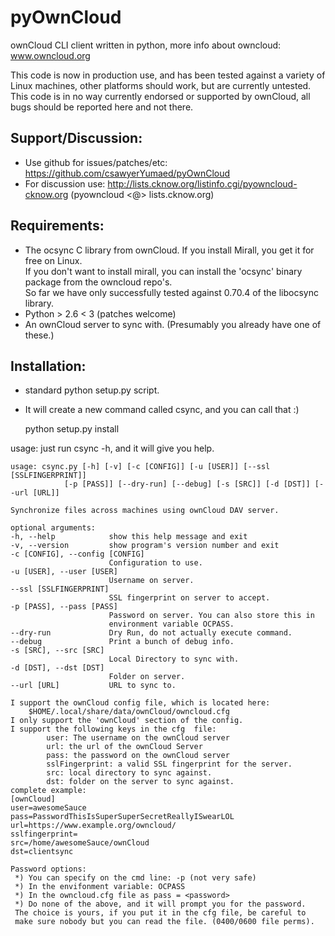 pyOwnCloud
==========

ownCloud CLI client written in python, more info about owncloud: www.owncloud.org

This code is now in production use, and has been tested against a variety of Linux machines,
other platforms should work, but are currently untested. This code is in no way currently endorsed or
supported by ownCloud, all bugs should be reported here and not there.

Support/Discussion:
-------------------

* Use github for issues/patches/etc: https://github.com/csawyerYumaed/pyOwnCloud
* For discussion use: http://lists.cknow.org/listinfo.cgi/pyowncloud-cknow.org (pyowncloud <@> lists.cknow.org)

Requirements:
-------------
* The ocsync C library from ownCloud. If you install Mirall, you get it for free on Linux.  
	If you don't want to install mirall, you can install the 'ocsync' binary package from the owncloud repo's.  
        So far we have only successfully tested against 0.70.4 of the libocsync library.
* Python > 2.6 < 3 (patches welcome)
* An ownCloud server to sync with. (Presumably you already have one of these.)

Installation:
-------------
* standard python setup.py script.
* It will create a new command called csync, and you can call that :)

    python setup.py install

usage: just run csync -h, and it will give you help.

    usage: csync.py [-h] [-v] [-c [CONFIG]] [-u [USER]] [--ssl [SSLFINGERPRINT]]
                [-p [PASS]] [--dry-run] [--debug] [-s [SRC]] [-d [DST]] [--url [URL]]
    
    Synchronize files across machines using ownCloud DAV server.
    
    optional arguments:
    -h, --help            show this help message and exit
    -v, --version         show program's version number and exit
    -c [CONFIG], --config [CONFIG]
                          Configuration to use.
    -u [USER], --user [USER]
                          Username on server.
    --ssl [SSLFINGERPRINT]
                          SSL fingerprint on server to accept.
    -p [PASS], --pass [PASS]
                          Password on server. You can also store this in
                          environment variable OCPASS.
    --dry-run             Dry Run, do not actually execute command.
    --debug               Print a bunch of debug info.
    -s [SRC], --src [SRC]
                          Local Directory to sync with.
    -d [DST], --dst [DST]
                          Folder on server.
    --url [URL]           URL to sync to.
    
    I support the ownCloud config file, which is located here:
        $HOME/.local/share/data/ownCloud/owncloud.cfg
    I only support the 'ownCloud' section of the config.
    I support the following keys in the cfg  file:
    	    user: The username on the ownCloud server
    	    url: the url of the ownCloud Server
    	    pass: the password on the ownCloud server
    	    sslFingerprint: a valid SSL fingerprint for the server.
    	    src: local directory to sync against.
    	    dst: folder on the server to sync against.
    complete example:
    [ownCloud]
    user=awesomeSauce
    pass=PasswordThisIsSuperSuperSecretReallyISwearLOL
    url=https://www.example.org/owncloud/
    sslfingerprint=
    src=/home/awesomeSauce/ownCloud
    dst=clientsync
    
    Password options:
     *) You can specify on the cmd line: -p (not very safe)
     *) In the envifonment variable: OCPASS
     *) In the owncloud.cfg file as pass = <password>
     *) Do none of the above, and it will prompt you for the password.
     The choice is yours, if you put it in the cfg file, be careful to 
     make sure nobody but you can read the file. (0400/0600 file perms).
